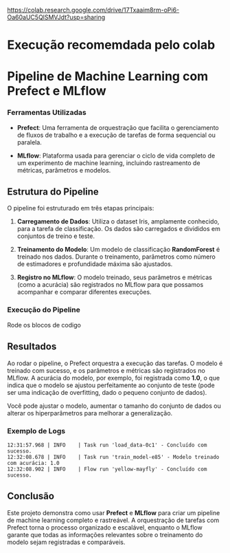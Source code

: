 https://colab.research.google.com/drive/17Txaaim8rm-oPi6-Oa60aUC5QlSMVJdt?usp=sharing


# Execução recomemdada pelo colab 
# Pipeline de Machine Learning com Prefect e MLflow

### Ferramentas Utilizadas

- **Prefect**: Uma ferramenta de orquestração que facilita o gerenciamento de fluxos de trabalho e a execução de tarefas de forma sequencial ou paralela.

- **MLflow**: Plataforma usada para gerenciar o ciclo de vida completo de um experimento de machine learning, incluindo rastreamento de métricas, parâmetros e modelos.

## Estrutura do Pipeline

O pipeline foi estruturado em três etapas principais:

1. **Carregamento de Dados**: Utiliza o dataset Iris, amplamente conhecido, para a tarefa de classificação. Os dados são carregados e divididos em conjuntos de treino e teste.
   
2. **Treinamento do Modelo**: Um modelo de classificação **RandomForest** é treinado nos dados. Durante o treinamento, parâmetros como número de estimadores e profundidade máxima são ajustados.
   
3. **Registro no MLflow**: O modelo treinado, seus parâmetros e métricas (como a acurácia) são registrados no MLflow para que possamos acompanhar e comparar diferentes execuções.



### Execução do Pipeline


 Rode os blocos de codigo
## Resultados

Ao rodar o pipeline, o Prefect orquestra a execução das tarefas. O modelo é treinado com sucesso, e os parâmetros e métricas são registrados no MLflow. A acurácia do modelo, por exemplo, foi registrada como **1.0**, o que indica que o modelo se ajustou perfeitamente ao conjunto de teste (pode ser uma indicação de overfitting, dado o pequeno conjunto de dados).

Você pode ajustar o modelo, aumentar o tamanho do conjunto de dados ou alterar os hiperparâmetros para melhorar a generalização.

### Exemplo de Logs

```
12:31:57.968 | INFO    | Task run 'load_data-0c1' - Concluído com sucesso.
12:32:08.678 | INFO    | Task run 'train_model-e85' - Modelo treinado com acurácia: 1.0
12:32:08.902 | INFO    | Flow run 'yellow-mayfly' - Concluído com sucesso.
```


## Conclusão

Este projeto demonstra como usar **Prefect** e **MLflow** para criar um pipeline de machine learning completo e rastreável. A orquestração de tarefas com Prefect torna o processo organizado e escalável, enquanto o MLflow garante que todas as informações relevantes sobre o treinamento do modelo sejam registradas e comparáveis.

